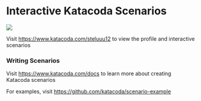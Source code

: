 # Interactive Katacoda Scenarios

[![](http://shields.katacoda.com/katacoda/steluuu12/count.svg)](https://www.katacoda.com/steluuu12 "Get your profile on Katacoda.com")

Visit https://www.katacoda.com/steluuu12 to view the profile and interactive scenarios

### Writing Scenarios
Visit https://www.katacoda.com/docs to learn more about creating Katacoda scenarios

For examples, visit https://github.com/katacoda/scenario-example
